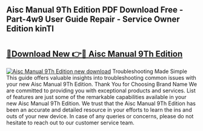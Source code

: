 ## Aisc Manual 9Th Edition PDF Download Free - Part-4w9 User Guide Repair - Service Owner Edition kinTI

# <h2><a href="http://bc19292.oget.top/?id=Aisc+Manual+9Th+Edition">🔗Download New 👉🔴 Aisc Manual 9Th Edition</a></h2>

[![Aisc Manual 9Th Edition new download](https://i.imgur.com/5g1atiW.png)](http://bc19292.oget.top/?id=Aisc+Manual+9Th+Edition)
Troubleshooting Made Simple This guide offers valuable insights into troubleshooting common issues with your new Aisc Manual 9Th Edition. Thank You for Choosing Brand Name We are committed to providing you with exceptional products and services. List of features are just some of the remarkable capabilities available in your new Aisc Manual 9Th Edition. We trust that the Aisc Manual 9Th Edition has been an accurate and detailed resource in your efforts to learn the ins and outs of your new device. In case of any queries or concerns, please do not hesitate to reach out to our customer service team.
